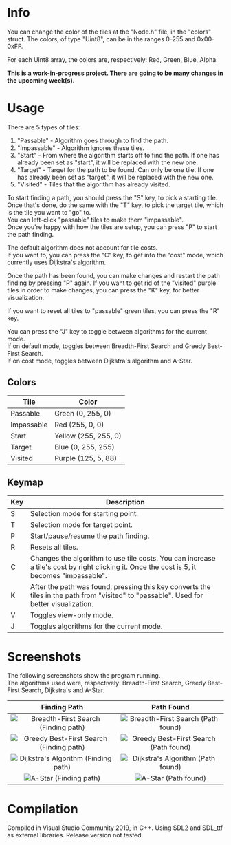 # Info
You can change the color of the tiles at the "Node.h" file, in the "colors" struct.
The colors, of type "Uint8", can be in the ranges 0-255 and 0x00-0xFF.

For each Uint8 array, the colors are, respectively: Red, Green, Blue, Alpha.

**This is a work-in-progress project. There are going to be many changes in the upcoming week(s).**<br>

# Usage

There are 5 types of tiles:

1. "Passable" - Algorithm goes through to find the path.
2. "Impassable" - Algorithm ignores these tiles.
3. "Start" - From where the algorithm starts off to find the path. If one has already been set as "start", it will be replaced with the new one.
4. "Target" - Target for the path to be found. Can only be one tile. If one has already been set as "target", it will be replaced with the new one.
5. "Visited" - Tiles that the algorithm has already visited.

To start finding a path, you should press the "S" key, to pick a starting tile. Once that's done, do the same with the "T" key, to pick the target tile, which is the tile you want to "go" to.<br>
You can left-click "passable" tiles to make them "impassable".<br>
Once you're happy with how the tiles are setup, you can press "P" to start the path finding.

The default algorithm does not account for tile costs.<br> 
If you want to, you can press the "C" key, to get into the "cost" mode, which currently uses Dijkstra's algorithm.<br>

Once the path has been found, you can make changes and restart the path finding by pressing "P" again. If you want to get rid of the "visited" purple tiles in order to make changes, you can press the "K" key, for better visualization.<br>

If you want to reset all tiles to "passable" green tiles, you can press the "R" key.<br>

You can press the "J" key to toggle between algorithms for the current mode. <br>
If on default mode, toggles between Breadth-First Search and Greedy Best-First Search. <br>
If on cost mode, toggles between Dijkstra's algorithm and A-Star. <br>

## Colors

| Tile | Color |
|------|-------|
| Passable | Green (0, 255, 0) |
| Impassable | Red (255, 0, 0) |
| Start | Yellow (255, 255, 0) |
| Target | Blue (0, 255, 255) |
| Visited | Purple (125, 5, 88) |

## Keymap
| Key | Description |
|-----|-------------|
| S | Selection mode for starting point. |
| T | Selection mode for target point. |
| P | Start/pause/resume the path finding. |
| R | Resets all tiles. |
| C | Changes the algorithm to use tile costs. You can increase a tile's cost by right clicking it. Once the cost is 5, it becomes "impassable". |
| K | After the path was found, pressing this key converts the tiles in the path from "visited" to "passable". Used for better visualization. |
| V | Toggles view-only mode. |
| J | Toggles algorithms for the current mode. |

# Screenshots

The following screenshots show the program running. <br>
The algorithms used were, respectively: Breadth-First Search, Greedy Best-First Search, Dijkstra's and A-Star. <br>

Finding Path | Path Found |
:-----------:|:----------:
![Breadth-First Search (Finding path)](https://i.imgur.com/LP8Af18.png) | ![Breadth-First Search (Path found)](https://i.imgur.com/C6IegUQ.png)
![Greedy Best-First Search (Finding path)](https://i.imgur.com/DVo4P9j.png) | ![Greedy Best-First Search (Path found)](https://i.imgur.com/9RpnKtV.png)
![Dijkstra's Algorithm (Finding path)](https://i.imgur.com/8yipGwO.png) | ![Dijkstra's Algorithm (Path found)](https://i.imgur.com/45K1bcw.png)
![A-Star (Finding path)](https://i.imgur.com/PmNQXLn.png) | ![A-Star (Path found)](https://i.imgur.com/EOXDWSi.png)

# Compilation
Compiled in Visual Studio Community 2019, in C++. Using SDL2 and SDL_ttf as external libraries. Release version not tested.
